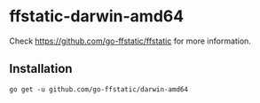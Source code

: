 # ffstatic-darwin-amd64

Check https://github.com/go-ffstatic/ffstatic for more information.

## Installation

```
go get -u github.com/go-ffstatic/darwin-amd64
```
